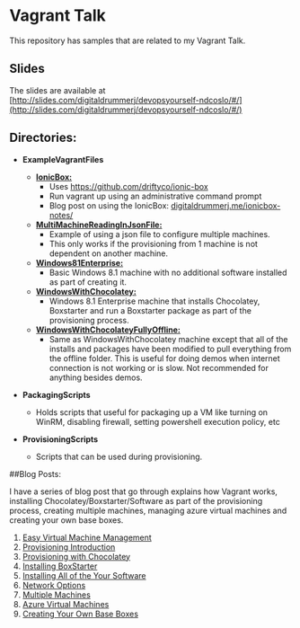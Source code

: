 # Vagrant Talk

This repository has samples that are related to my Vagrant Talk.

## Slides

The slides are available at [http://slides.com/digitaldrummerj/devopsyourself-ndcoslo/#/](http://slides.com/digitaldrummerj/devopsyourself-ndcoslo/#/)

## Directories:

* **ExampleVagrantFiles**
	* [**IonicBox:**](https://github.com/digitaldrummerj/VagrantTalk/tree/NdcOslo/ExampleVagrantFiles/IonicBox)
		* Uses https://github.com/driftyco/ionic-box 
		* Run vagrant up using an administrative command prompt
		* Blog post on using the IonicBox: [digitaldrummerj.me/ionicbox-notes/](digitaldrummerj.me/ionicbox-notes/)
	* [**MultiMachineReadingInJsonFile:**](https://github.com/digitaldrummerj/VagrantTalk/tree/NdcOslo/ExampleVagrantFiles/MultiMachineReadingInJsonFile)
		* Example of using a json file to configure multiple machines.  
		* This only works if the provisioning from 1 machine is not dependent on another machine.
	* [**Windows81Enterprise:**](https://github.com/digitaldrummerj/VagrantTalk/tree/NdcOslo/ExampleVagrantFiles/Windows81Enterprise)
		* Basic Windows 8.1 machine with no additional software installed as part of creating it.
	* [**WindowsWithChocolatey:**](https://github.com/digitaldrummerj/VagrantTalk/tree/NdcOslo/ExampleVagrantFiles/WindowsWithChocolatey)
		* Windows 8.1 Enterprise machine that installs Chocolatey, Boxstarter and run a Boxstarter package as part of the provisioning process.
	* [**WindowsWithChocolateyFullyOffline:**](https://github.com/digitaldrummerj/VagrantTalk/tree/NdcOslo/ExampleVagrantFiles/WindowsWithChocolateyFullyOffline)
		* Same as WindowsWithChocolatey machine except that all of the installs and packages have been modified to pull everything from the offline folder.  This is useful for doing demos when internet connection is not working or is slow.  Not recommended for anything besides demos.   
		 
* **PackagingScripts**
	* Holds scripts that useful for packaging up a VM like turning on WinRM, disabling firewall, setting powershell execution policy, etc
* **ProvisioningScripts**
	* Scripts that can be used during provisioning.   

##Blog Posts:

I have a series of blog post that go through explains how Vagrant works, installing Chocolatey/Boxstarter/Software as part of the provisioning process, creating multiple machines, managing azure virtual machines and creating your own base boxes.

1. [Easy Virtual Machine Management](http://digitaldrummerj.me/vagrant-overview/)
1. [Provisioning Introduction](http://digitaldrummerj.me/vagrant-provisioning-intro)
1. [Provisioning with Chocolatey](http://digitaldrummerj.me/vagrant-provisioning-with-chocolatey)
1. [Installing BoxStarter](http://digitaldrummerj.me/vagrant-installing-boxstarter)
1. [Installing All of the Your Software](http://digitaldrummerj.me/vagrant-installing-your-software)
1. [Network Options](http://digitaldrummerj.me/vagrant-networking-options)
1. [Multiple Machines](http://digitaldrummerj.me/vagrant-multiple-machines)
1. [Azure Virtual Machines](http://digitaldrummerj.me/vagrant-azure-machines)
1. [Creating Your Own Base Boxes](http://digitaldrummerj.me/vagrant-create-your-own-base-boxes)